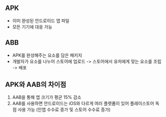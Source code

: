 ## APK
- 이미 완성된 안드로이드 앱 파일  
- 모든 기기에 대응 가능  
## ABB
- APK를 완성해주는 요소를 담은 패키지  
- 개발자가 요소를 나누어 스토어에 업로드 -> 스토어에서 유저에게 맞는 요소를 조립 -> 배포




## APK와 AAB의 차이점
1. AAB을 통해 앱 크기가 평균 15% 감소
2. AAB를 사용하면 안드로이드는 iOS와 다르게 여러 플랫폼이 있어 플레이스토어 독점 사용 가능 (인앱 수수료 증가 및 스토어 수수료 증가)

